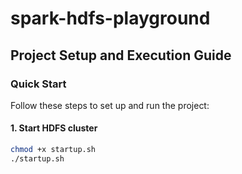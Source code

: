 # spark-hdfs-playground

## Project Setup and Execution Guide
### Quick Start
Follow these steps to set up and run the project:
#### 1. Start HDFS cluster
```bash
chmod +x startup.sh
./startup.sh

